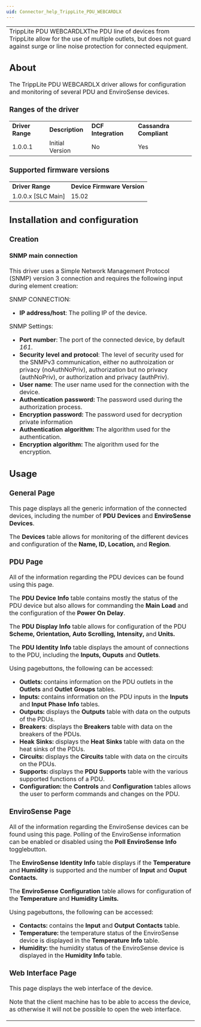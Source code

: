 ```yaml
---
uid: Connector_help_TrippLite_PDU_WEBCARDLX
---
```


<table>
<colgroup>
<col style="width: 100%" />
</colgroup>
<tbody>
<tr class="odd">
<td>TrippLite PDU WEBCARDLXThe PDU line of devices from TrippLite allow for the use of multiple outlets, but does not guard against surge or line noise protection for connected equipment.
<h2 id="about">About</h2>
<p>The TrippLite PDU WEBCARDLX driver allows for configuration and monitoring of several PDU and EnviroSense devices.</p>
<h3 id="ranges-of-the-driver">Ranges of the driver</h3>
<table>
<tbody>
<tr class="odd">
<td><strong>Driver Range</strong></td>
<td><strong>Description</strong></td>
<td><strong>DCF Integration</strong></td>
<td><strong>Cassandra Compliant</strong></td>
</tr>
<tr class="even">
<td>1.0.0.1</td>
<td>Initial Version</td>
<td>No</td>
<td>Yes</td>
</tr>
</tbody>
</table>
<h3 id="supported-firmware-versions">Supported firmware versions</h3>
<table>
<tbody>
<tr class="odd">
<td><strong>Driver Range</strong></td>
<td><strong>Device Firmware Version</strong></td>
</tr>
<tr class="even">
<td>1.0.0.x [SLC Main]</td>
<td>15.02</td>
</tr>
</tbody>
</table>
<h2 id="installation-and-configuration">Installation and configuration</h2>
<h3 id="creation">Creation</h3>
<h4 id="snmp-main-connection">SNMP main connection</h4>
<p>This driver uses a Simple Network Management Protocol (SNMP) version 3 connection and requires the following input during element creation:</p>
<p>SNMP CONNECTION:</p>
<ul>
<li><strong>IP address/host</strong>: The polling IP of the device.</li>
</ul>
<p>SNMP Settings:</p>
<ul>
<li><strong>Port number</strong>: The port of the connected device, by default <em>161</em>.</li>
<li><strong>Security level and protocol</strong>: The level of security used for the SNMPv3 communication, either no authroization or privacy (noAuthNoPriv), authorization but no privacy (authNoPriv), or authorization and privacy (authPriv).</li>
<li><strong>User name</strong>: The user name used for the connection with the device.</li>
<li><strong>Authentication password:</strong> The password used during the authorization process.</li>
<li><strong>Encryption password:</strong> The password used for decryption private information</li>
<li><strong>Authentication algorithm:</strong> The algorithm used for the authentication.</li>
<li><strong>Encryption algorithm:</strong> The algorithm used for the encryption.</li>
</ul>
<h2 id="usage">Usage</h2>
<h3 id="general-page">General Page</h3>
<p>This page displays all the generic information of the connected devices, including the number of <strong>PDU Devices</strong> and <strong>EnviroSense Devices</strong>.</p>
<p>The <strong>Devices</strong> table allows for monitoring of the different devices and configuration of the <strong>Name, ID, Location,</strong> and <strong>Region</strong>.</p>
<h3 id="pdu-page">PDU Page</h3>
<p>All of the information regarding the PDU devices can be found using this page.</p>
<p>The <strong>PDU</strong> <strong>Device Info</strong> table contains mostly the status of the PDU device but also allows for commanding the <strong>Main Load</strong> and the configuration of the <strong>Power On</strong> <strong>Delay</strong>.</p>
<p>The <strong>PDU Display Info</strong> table allows for configuration of the PDU <strong>Scheme, Orientation, Auto Scrolling, Intensity,</strong> and <strong>Units.</strong></p>
<p>The <strong>PDU Identity Info</strong> table displays the amount of connections to the PDU, including the <strong>Inputs, Ouputs</strong> and <strong>Outlets</strong>.</p>
<p>Using pagebuttons, the following can be accessed:</p>
<ul>
<li><strong>Outlets:</strong> contains information on the PDU outlets in the <strong>Outlets</strong> and <strong>Outlet Groups</strong> tables.</li>
<li><strong>Inputs:</strong> contains information on the PDU inputs in the <strong>Inputs</strong> and <strong>Input Phase Info</strong> tables.</li>
<li><strong>Outputs:</strong> displays the <strong>Outputs</strong> table with data on the outputs of the PDUs.</li>
<li><strong>Breakers</strong>: displays the <strong>Breakers</strong> table with data on the breakers of the PDUs.</li>
<li><strong>Heak Sinks:</strong> displays the <strong>Heat Sinks</strong> table with data on the heat sinks of the PDUs.</li>
<li><strong>Circuits:</strong> displays the <strong>Circuits</strong> table with data on the circuits on the PDUs.</li>
<li><strong>Supports:</strong> displays the <strong>PDU Supports</strong> table with the various supported functions of a PDU.</li>
<li><strong>Configuration:</strong> the <strong>Controls</strong> and <strong>Configuration</strong> tables allows the user to perform commands and changes on the PDU.</li>
</ul>
<h3 id="envirosense-page">EnviroSense Page</h3>
<p>All of the information regarding the EnviroSense devices can be found using this page. Polling of the EnviroSense information can be enabled or disabled using the <strong>Poll EnviroSense Info</strong> togglebutton.</p>
<p>The <strong>EnviroSense Identity Info</strong> table displays if the <strong>Temperature</strong> and <strong>Humidity</strong> is supported and the number of <strong>Input</strong> and <strong>Ouput Contacts.</strong></p>
<p>The <strong>EnviroSense Configuration</strong> table allows for configuration of the <strong>Temperature</strong> and <strong>Humidity Limits.</strong></p>
<p>Using pagebuttons, the following can be accessed:</p>
<ul>
<li><strong>Contacts:</strong> contains the <strong>Input</strong> and <strong>Output Contacts</strong> table.</li>
<li><strong>Temperature:</strong> the temperature status of the EnviroSense device is displayed in the <strong>Temperature Info</strong> table.</li>
<li><strong>Humidity:</strong> the humidity status of the EnviroSense device is displayed in the <strong>Humidity Info</strong> table.</li>
</ul>
<h3 id="web-interface-page">Web Interface Page</h3>
<p>This page displays the web interface of the device.</p>
<p>Note that the client machine has to be able to access the device, as otherwise it will not be possible to open the web interface.</p></td>
</tr>
</tbody>
</table>
